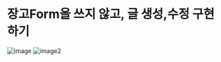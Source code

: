 # 장고Form을 쓰지 않고, 글 생성,수정 구현하기

![image](TIL/docs/images/item_new.PNG)
![image2](TIL/docs/images/item_edit.PNG)
